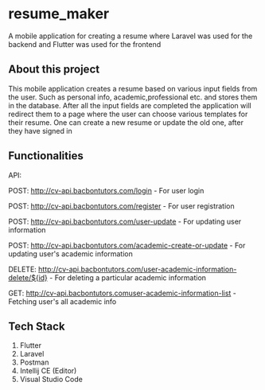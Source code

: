 # resume_maker

A mobile application for creating a resume where Laravel was used for the backend and Flutter was used for the frontend

## About this project

This mobile application creates a resume based on various input fields from the user. Such as personal info, academic,professional etc. and stores them in the database. After all the input fields are completed the application will redirect them to a page where the user can choose various templates for their resume. One can create a new resume or update the old one, after they have signed in

## Functionalities

API:

POST: http://cv-api.bacbontutors.com/login - For user login 

POST: http://cv-api.bacbontutors.com/register - For user registration

POST: http://cv-api.bacbontutors.com/user-update - For updating user information

POST: http://cv-api.bacbontutors.com/academic-create-or-update - For updating user's academic information

DELETE: http://cv-api.bacbontutors.com/user-academic-information-delete/${id} - For deleting a particular academic information

GET: http://cv-api.bacbontutors.comuser-academic-information-list - Fetching user's all academic info




## Tech Stack

1. Flutter
2. Laravel
3. Postman
4. Intellij CE (Editor)
5. Visual Studio Code
